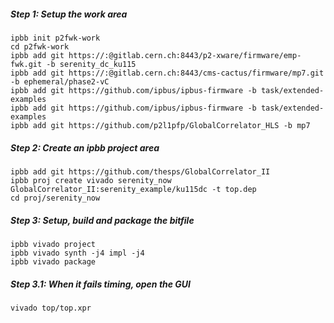 ##### Step 1: Setup the work area

```
ipbb init p2fwk-work
cd p2fwk-work
ipbb add git https://:@gitlab.cern.ch:8443/p2-xware/firmware/emp-fwk.git -b serenity_dc_ku115
ipbb add git https://:@gitlab.cern.ch:8443/cms-cactus/firmware/mp7.git -b ephemeral/phase2-vC
ipbb add git https://github.com/ipbus/ipbus-firmware -b task/extended-examples
ipbb add git https://github.com/ipbus/ipbus-firmware -b task/extended-examples
ipbb add git https://github.com/p2l1pfp/GlobalCorrelator_HLS -b mp7
```

##### Step 2: Create an ipbb project area


```
ipbb add git https://github.com/thesps/GlobalCorrelator_II
ipbb proj create vivado serenity_now GlobalCorrelator_II:serenity_example/ku115dc -t top.dep
cd proj/serenity_now
```

##### Step 3: Setup, build and package the bitfile

```
ipbb vivado project
ipbb vivado synth -j4 impl -j4
ipbb vivado package
```

##### Step 3.1: When it fails timing, open the GUI
```
vivado top/top.xpr
```
